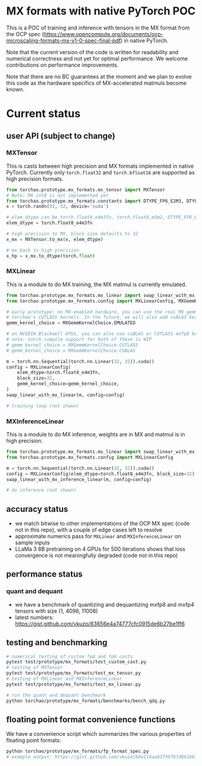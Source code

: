 # MX formats with native PyTorch POC

This is a POC of training and inference with tensors in the MX format from the OCP spec (https://www.opencompute.org/documents/ocp-microscaling-formats-mx-v1-0-spec-final-pdf) in native PyTorch.

Note that the current version of the code is written for readability and
numerical correctness and not yet for optimal performance. We welcome
contributions on performance improvements.

Note that there are no BC guarantees at the moment and we plan to evolve
this code as the hardware specifics of MX-accelerated matmuls become
known.

# Current status

## user API (subject to change)

### MXTensor

This is casts between high precision and MX formats implemented in native PyTorch. Currently
only `torch.float32` and `torch.bfloat16` are supported as high precision formats.

```python
from torchao.prototype.mx_formats.mx_tensor import MXTensor
# Note: MX int8 is not implemented yet
from torchao.prototype.mx_formats.constants import DTYPE_FP6_E2M3, DTYPE_FP6_E3M2, DTYPE_FP4
x = torch.randn(32, 32, device='cuda')

# elem_dtype can be torch.float8_e4m3fn, torch.float8_e5m2, DTYPE_FP6_E2M3, DTYPE_FP6_E3M2, DTYPE_FP4
elem_dtype = torch.float8_e4m3fn

# high precision to MX, block size defaults to 32
x_mx = MXTensor.to_mx(x, elem_dtype)

# mx back to high precision
x_hp = x_mx.to_dtype(torch.float)
```

### MXLinear

This is a module to do MX training, the MX matmul is currently emulated.

```python
from torchao.prototype.mx_formats.mx_linear import swap_linear_with_mx_linear
from torchao.prototype.mx_formats.config import MXLinearConfig, MXGemmKernelChoice

# early prototype: on MX-enabled hardware, you can use the real MX gemm backed by
# torchao's CUTLASS kernels. In the future, we will also add cuBLAS kernel support.
gemm_kernel_choice = MXGemmKernelChoice.EMULATED

# on NVIDIA Blackwell GPUs, you can also use cuBLAS or CUTLASS mxfp8 kernels
# note: torch.compile support for both of these is WIP
# gemm_kernel_choice = MXGemmKernelChoice.CUTLASS
# gemm_kernel_choice = MXGemmKernelChoice.CUBLAS

m = torch.nn.Sequential(torch.nn.Linear(32, 32)).cuda()
config = MXLinearConfig(
    elem_dtype=torch.float8_e4m3fn, 
    block_size=32, 
    gemm_kernel_choice=gemm_kernel_choice,
)
swap_linear_with_mx_linear(m, config=config)

# training loop (not shown)
```

### MXInferenceLinear

This is a module to do MX inference, weights are in MX and matmul is in high precision.

```python
from torchao.prototype.mx_formats.mx_linear import swap_linear_with_mx_inference_linear
from torchao.prototype.mx_formats.config import MXLinearConfig

m = torch.nn.Sequential(torch.nn.Linear(32, 32)).cuda()
config = MXLinearConfig(elem_dtype=torch.float8_e4m3fn, block_size=32)
swap_linear_with_mx_inference_linear(m, config=config)

# do inference (not shown)
```

## accuracy status
* we match bitwise to other implementations of the OCP MX spec (code not in this repo), with a couple of edge cases left to resolve
* approximate numerics pass for `MXLinear` and `MXInferenceLinear` on sample inputs
* LLaMa 3 8B pretraining on 4 GPUs for 500 iterations shows that loss convergence is not meaningfully degraded (code not in this repo)

## performance status

### quant and dequant

* we have a benchmark of quantizing and dequantizing mxfp8 and mxfp4 tensors with size (1, 4096, 11008)
* latest numbers: https://gist.github.com/vkuzo/83656e4a74777cfc0915de6b27be1ff6

## testing and benchmarking

```bash
# numerical testing of custom fp4 and fp6 casts
pytest test/prototype/mx_formats/test_custom_cast.py
# testing of MXTensor
pytest test/prototype/mx_formats/test_mx_tensor.py
# testing of MXLinear and MXInferenceLinear
pytest test/prototype/mx_formats/test_mx_linear.py

# run the quant and dequant benchmark
python torchao/prototype/mx_formats/benchmarks/bench_qdq.py
```

## floating point format convenience functions

We have a convenience script which summarizes the various properties of
floating point formats:

```bash
python torchao/prototype/mx_formats/fp_format_spec.py
# example output: https://gist.github.com/vkuzo/b8e114aa83736f87d6618b16aa8588c0
```
